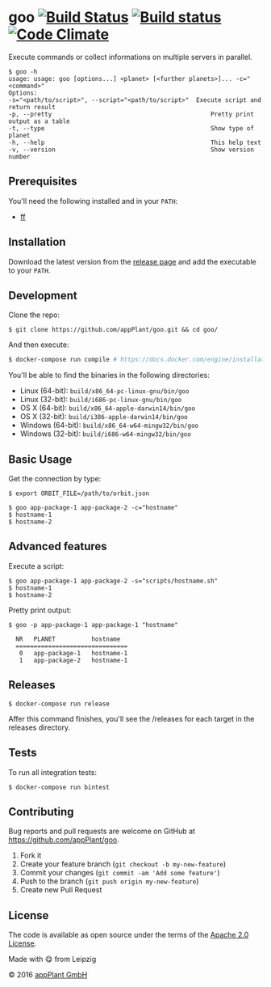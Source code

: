 # goo [![Build Status](https://travis-ci.org/appPlant/goo.svg?branch=master)](https://travis-ci.org/appPlant/goo) [![Build status](https://ci.appveyor.com/api/projects/status/f5imsl77fmg2omba/branch/master?svg=true)](https://ci.appveyor.com/project/katzer/goo/branch/master) [![Code Climate](https://codeclimate.com/github/appPlant/goo/badges/gpa.svg)](https://codeclimate.com/github/appPlant/goo)

Execute commands or collect informations on multiple servers in parallel.

    $ goo -h
    usage: usage: goo [options...] <planet> [<further planets>]... -c="<command>"
    Options:
    -s="<path/to/script>", --script="<path/to/script>"  Execute script and return result
    -p, --pretty                                            Pretty print output as a table
    -t, --type                                              Show type of planet
    -h, --help                                              This help text
    -v, --version                                           Show version number

## Prerequisites
You'll need the following installed and in your `PATH`:
- [ff][ff]

## Installation

Download the latest version from the [release page][releases] and add the executable to your `PATH`.

## Development

Clone the repo:
    
    $ git clone https://github.com/appPlant/goo.git && cd goo/

And then execute:

```bash
$ docker-compose run compile # https://docs.docker.com/engine/installation
```

You'll be able to find the binaries in the following directories:

- Linux (64-bit): `build/x86_64-pc-linux-gnu/bin/goo`
- Linux (32-bit): `build/i686-pc-linux-gnu/bin/goo`
- OS X (64-bit): `build/x86_64-apple-darwin14/bin/goo`
- OS X (32-bit): `build/i386-apple-darwin14/bin/goo`
- Windows (64-bit): `build/x86_64-w64-mingw32/bin/goo`
- Windows (32-bit): `build/i686-w64-mingw32/bin/goo`

## Basic Usage

Get the connection by type:

    $ export ORBIT_FILE=/path/to/orbit.json

    $ goo app-package-1 app-package-2 -c="hostname"
    $ hostname-1
    $ hostname-2

## Advanced features

Execute a script:

    $ goo app-package-1 app-package-2 -s="scripts/hostname.sh"
    $ hostname-1
    $ hostname-2

Pretty print output:

    $ goo -p app-package-1 app-package-1 "hostname"
    
      NR   PLANET          hostname            
      ===============================
       0   app-package-1   hostname-1         
       1   app-package-2   hostname-1

## Releases

    $ docker-compose run release

Affer this command finishes, you'll see the /releases for each target in the releases directory.

## Tests

To run all integration tests:

    $ docker-compose run bintest

## Contributing

Bug reports and pull requests are welcome on GitHub at https://github.com/appPlant/goo.

1. Fork it
2. Create your feature branch (`git checkout -b my-new-feature`)
3. Commit your changes (`git commit -am 'Add some feature'`)
4. Push to the branch (`git push origin my-new-feature`)
5. Create new Pull Request


## License

The code is available as open source under the terms of the [Apache 2.0 License][license].

Made with :yum: from Leipzig

© 2016 [appPlant GmbH][appplant]

[ff]: https://github.com/appPlant/ff/releases
[releases]: https://github.com/appPlant/goo/releases
[docker]: https://docs.docker.com/engine/installation
[license]: http://opensource.org/licenses/Apache-2.0
[appplant]: www.appplant.de
